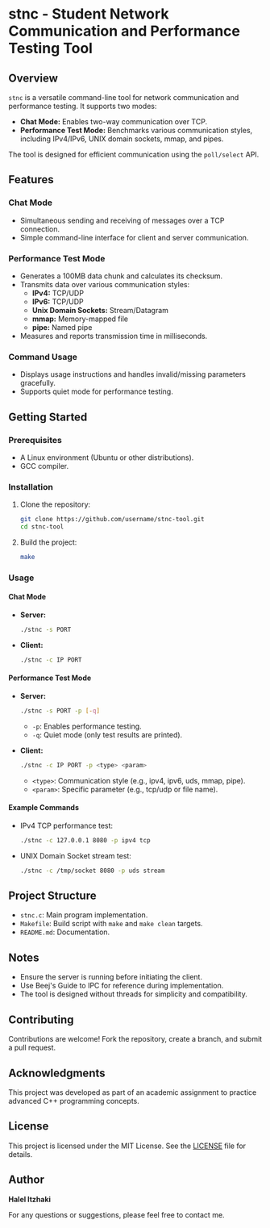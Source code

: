# stnc - Student Network Communication and Performance Testing Tool

## Overview

`stnc` is a versatile command-line tool for network communication and performance testing. It supports two modes:
- **Chat Mode:** Enables two-way communication over TCP.
- **Performance Test Mode:** Benchmarks various communication styles, including IPv4/IPv6, UNIX domain sockets, mmap, and pipes.

The tool is designed for efficient communication using the `poll/select` API.

## Features

### Chat Mode
- Simultaneous sending and receiving of messages over a TCP connection.
- Simple command-line interface for client and server communication.

### Performance Test Mode
- Generates a 100MB data chunk and calculates its checksum.
- Transmits data over various communication styles:
  - **IPv4:** TCP/UDP
  - **IPv6:** TCP/UDP
  - **Unix Domain Sockets:** Stream/Datagram
  - **mmap:** Memory-mapped file
  - **pipe:** Named pipe
- Measures and reports transmission time in milliseconds.

### Command Usage
- Displays usage instructions and handles invalid/missing parameters gracefully.
- Supports quiet mode for performance testing.

## Getting Started

### Prerequisites
- A Linux environment (Ubuntu or other distributions).
- GCC compiler.

### Installation
1. Clone the repository:
   ```bash
   git clone https://github.com/username/stnc-tool.git
   cd stnc-tool
   ```

2. Build the project:
   ```bash
   make
   ```

### Usage

#### Chat Mode
- **Server:**
  ```bash
  ./stnc -s PORT
  ```
- **Client:**
  ```bash
  ./stnc -c IP PORT
  ```

#### Performance Test Mode
- **Server:**
  ```bash
  ./stnc -s PORT -p [-q]
  ```
  - `-p`: Enables performance testing.
  - `-q`: Quiet mode (only test results are printed).

- **Client:**
  ```bash
  ./stnc -c IP PORT -p <type> <param>
  ```
  - `<type>`: Communication style (e.g., ipv4, ipv6, uds, mmap, pipe).
  - `<param>`: Specific parameter (e.g., tcp/udp or file name).

#### Example Commands
- IPv4 TCP performance test:
  ```bash
  ./stnc -c 127.0.0.1 8080 -p ipv4 tcp
  ```

- UNIX Domain Socket stream test:
  ```bash
  ./stnc -c /tmp/socket 8080 -p uds stream
  ```

## Project Structure

- `stnc.c`: Main program implementation.
- `Makefile`: Build script with `make` and `make clean` targets.
- `README.md`: Documentation.

## Notes

- Ensure the server is running before initiating the client.
- Use Beej's Guide to IPC for reference during implementation.
- The tool is designed without threads for simplicity and compatibility.

## Contributing

Contributions are welcome! Fork the repository, create a branch, and submit a pull request.

## Acknowledgments

This project was developed as part of an academic assignment to practice advanced C++ programming concepts.

## License

This project is licensed under the MIT License. See the [LICENSE](LICENSE) file for details.

## Author

**Halel Itzhaki**

For any questions or suggestions, please feel free to contact me.
